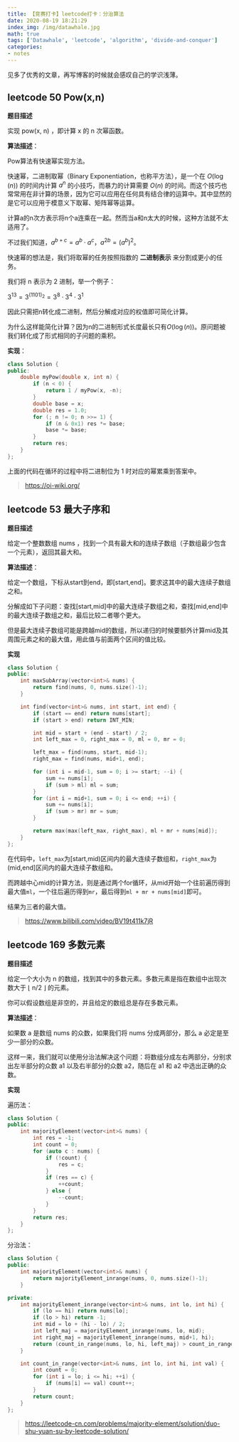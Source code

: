 ```yaml
---
title: 【竞赛打卡】leetcode打卡：分治算法
date: 2020-08-19 18:21:29
index_img: /img/datawhale.jpg
math: true
tags: ['Datawhale', 'leetcode', 'algorithm', 'divide-and-conquer']
categories: 
- notes
---
```

见多了优秀的文章，再写博客的时候就会感叹自己的学识浅薄。
<!--more--->
## leetcode 50 Pow(x,n)

**题目描述**

实现 pow(x, n) ，即计算 x 的 n 次幂函数。

**算法描述**：

Pow算法有快速幂实现方法。

快速幂，二进制取幂（Binary Exponentiation，也称平方法），是一个在 $O(\log(n))$ 的时间内计算 $a^n$ 的小技巧，而暴力的计算需要 $O(n)$ 的时间。而这个技巧也常常用在非计算的场景，因为它可以应用在任何具有结合律的运算中。其中显然的是它可以应用于模意义下取幂、矩阵幂等运算。

计算a的n次方表示将n个a连乘在一起。然而当a和n太大的时候，这种方法就不太适用了。

不过我们知道，$a^{b+c}=a^b\cdot a^c$，$a^{2b}=(a^b)^2$。

快速幂的想法是，我们将取幂的任务按照指数的 **二进制表示** 来分割成更小的任务。

我们将 n 表示为 2 进制，举一个例子：

$3^{13}=3^{(1101)_2}=3^8\cdot 3^4\cdot 3^1$

因此只需把n转化成二进制，然后分解成对应的权值即可简化计算。

为什么这样能简化计算？因为n的二进制形式长度最长只有$O(\log(n))$。原问题被我们转化成了形式相同的子问题的乘积。

**实现**：

```cpp
class Solution {
public:
    double myPow(double x, int n) {
        if (n < 0) {
            return 1 / myPow(x, -n);
        }
        double base = x;
        double res = 1.0;
        for (; n != 0; n >>= 1) {
            if (n & 0x1) res *= base;
            base *= base;
        }
        return res;
    }
};
```

上面的代码在循环的过程中将二进制位为 1 时对应的幂累乘到答案中。
> https://oi-wiki.org/

## leetcode 53 最大子序和

**题目描述**

给定一个整数数组 nums ，找到一个具有最大和的连续子数组（子数组最少包含一个元素），返回其最大和。

**算法描述**：

给定一个数组，下标从start到end，即[start,end]。要求这其中的最大连续子数组之和。

分解成如下子问题：查找[start,mid]中的最大连续子数组之和，查找[mid,end]中的最大连续子数组之和，最后比较二者哪个更大。

但是最大连续子数组可能是跨越mid的数组，所以递归的时候要额外计算mid及其周围元素之和的最大值，用此值与前面两个区间的值比较。

**实现**

```cpp
class Solution {
public:
    int maxSubArray(vector<int>& nums) {
        return find(nums, 0, nums.size()-1);
    }

    int find(vector<int>& nums, int start, int end) {
        if (start == end) return nums[start];
        if (start > end) return INT_MIN;

        int mid = start + (end - start) / 2;
        int left_max = 0, right_max = 0, ml = 0, mr = 0;

        left_max = find(nums, start, mid-1);
        right_max = find(nums, mid+1, end);

        for (int i = mid-1, sum = 0; i >= start; --i) {
            sum += nums[i];
            if (sum > ml) ml = sum;
        }
        for (int i = mid+1, sum = 0; i <= end; ++i) {
            sum += nums[i];
            if (sum > mr) mr = sum;
        }

        return max(max(left_max, right_max), ml + mr + nums[mid]);
    }
};
```

在代码中，`left_max`为[start,mid)区间内的最大连续子数组和，`right_max`为(mid,end]区间内的最大连续子数组和。

而跨越中心mid的计算方法，则是通过两个for循环，从mid开始一个往前遍历得到最大值`ml`，一个往后遍历得到`mr`，最后得到`ml + mr + nums[mid]`即可。

结果为三者的最大值。

> https://www.bilibili.com/video/BV19t411k7jR

## leetcode 169 多数元素

**题目描述**

给定一个大小为 n 的数组，找到其中的多数元素。多数元素是指在数组中出现次数大于 ⌊ n/2 ⌋ 的元素。

你可以假设数组是非空的，并且给定的数组总是存在多数元素。

**算法描述**：

如果数 a 是数组 nums 的众数，如果我们将 nums 分成两部分，那么 a 必定是至少一部分的众数。

这样一来，我们就可以使用分治法解决这个问题：将数组分成左右两部分，分别求出左半部分的众数 a1 以及右半部分的众数 a2，随后在 a1 和 a2 中选出正确的众数。

**实现**

遍历法：

```cpp
class Solution {
public:
    int majorityElement(vector<int>& nums) {
        int res = -1;
        int count = 0;
        for (auto c : nums) {
            if (!count) {
                res = c;
            }
            if (res == c) {
                ++count;
            } else {
                --count;
            }
        }
        return res;
    }
};
```

分治法：

```cpp
class Solution {
public:
    int majorityElement(vector<int>& nums) {
        return majorityElement_inrange(nums, 0, nums.size()-1);
    }

private:
    int majorityElement_inrange(vector<int>& nums, int lo, int hi) {
        if (lo == hi) return nums[lo];
        if (lo > hi) return -1;
        int mid = lo + (hi - lo) / 2;
        int left_maj = majorityElement_inrange(nums, lo, mid);
        int right_maj = majorityElement_inrange(nums, mid+1, hi);
        return (count_in_range(nums, lo, hi, left_maj) > count_in_range(nums, lo, hi, right_maj)) ? left_maj : right_maj;
    }

    int count_in_range(vector<int>& nums, int lo, int hi, int val) {
        int count = 0;
        for (int i = lo; i <= hi; ++i) {
            if (nums[i] == val) count++;
        }
        return count;
    }
};
```

> https://leetcode-cn.com/problems/majority-element/solution/duo-shu-yuan-su-by-leetcode-solution/